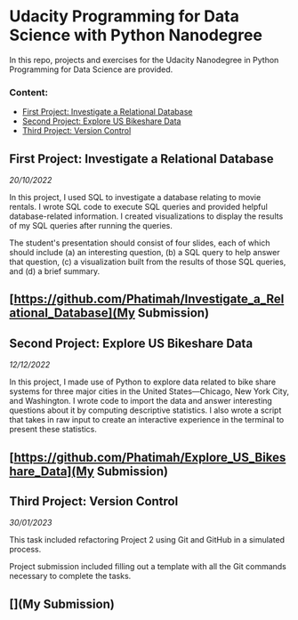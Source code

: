 # Udacity Programming for Data Science with Python Nanodegree

In this repo, projects and exercises for the Udacity Nanodegree in Python Programming for Data Science are provided.

### Content:
- [First Project: Investigate a Relational Database](page.md#specific-section)
- [Second Project: Explore US Bikeshare Data](page.md#specific-section)
- [Third Project: Version Control](page.md#specific-section)

## First Project: Investigate a Relational Database
*20/10/2022*

In this project, I used SQL to investigate a database relating to movie rentals. I wrote SQL code to execute SQL queries and provided helpful database-related information. I created visualizations to display the results of my SQL queries after running the queries.

The student's presentation should consist of four slides, each of which should include (a) an interesting question, (b) a SQL query to help answer that question, (c) a visualization built from the results of those SQL queries, and (d) a brief summary.

## [https://github.com/Phatimah/Investigate_a_Relational_Database](My Submission)


## Second Project: Explore US Bikeshare Data
*12/12/2022*

In this project, I made use of Python to explore data related to bike share systems for three major cities in the United States—Chicago, New York City, and Washington. I wrote code to import the data and answer interesting questions about it by computing descriptive statistics. I also wrote a script that takes in raw input to create an interactive experience in the terminal to present these statistics.

## [https://github.com/Phatimah/Explore_US_Bikeshare_Data](My Submission)


## Third Project: Version Control
*30/01/2023*

This task included refactoring Project 2 using Git and GitHub in a simulated process. 

Project submission included filling out a template with all the Git commands necessary to complete the tasks.

## [](My Submission)
